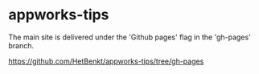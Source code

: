 # appworks-tips

The main site is delivered under the 'Github pages' flag in the 'gh-pages' branch.

https://github.com/HetBenkt/appworks-tips/tree/gh-pages
